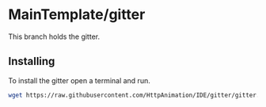 # MainTemplate/gitter
This branch holds the gitter.

## Installing
To install the gitter open a terminal and run.
```bash
wget https://raw.githubusercontent.com/HttpAnimation/IDE/gitter/gitter.bash
```
